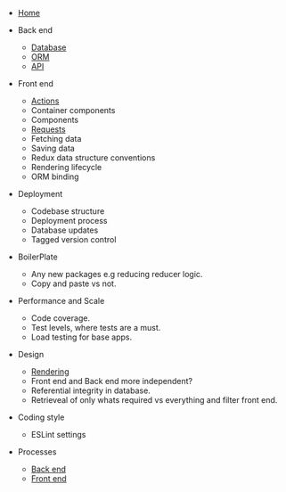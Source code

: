 
- [Home](/)

- Back end
  - [Database](backend/database.md)
  - [ORM](backend/orm.md)
  - [API](backend/api.md)

- Front end
  - [Actions](frontend/actions.md)
  - Container components
  - Components
  - [Requests](frontend/requests.md)
  - Fetching data
  - Saving data
  - Redux data structure conventions
  - Rendering lifecycle
  - ORM binding

- Deployment
  - Codebase structure
  - Deployment process
  - Database updates
  - Tagged version control

- BoilerPlate
  - Any new packages e.g reducing reducer logic.
  - Copy and paste vs not.

- Performance and Scale
  - Code coverage.
  - Test levels, where tests are a must.
  - Load testing for base apps.

- Design
  - [Rendering](rendering.md)
  - Front end and Back end more independent?
  - Referential integrity in database.
  - Retrieveal of only whats required vs everything and filter front end.

- Coding style
  - ESLint settings

- Processes
  - [Back end](processes/backend.md)
  - [Front end](processes/frontend.md)
